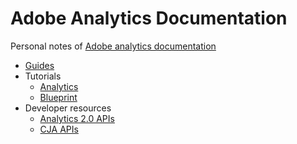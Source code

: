 # Adobe Analytics Documentation
Personal notes of [Adobe analytics documentation](https://experienceleague.adobe.com/en/docs/analytics)

* [Guides](https://github.com/dancer1325/adobe-analytics.en)
* Tutorials
  * [Analytics](https://github.com/dancer1325/analytics-learn.en)
  * [Blueprint](https://github.com/dancer1325/blueprints-learn.en)
* Developer resources
  * [Analytics 2.0 APIs](https://github.com/dancer1325/analytics-2.0-apis)
  * [CJA APIs](https://github.com/dancer1325/cja-apis)